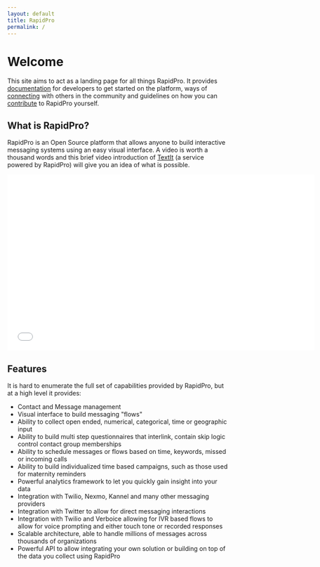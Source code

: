 ```yaml
---
layout: default
title: RapidPro
permalink: /
---
```


# Welcome

This site aims to act as a landing page for all things RapidPro. It provides
[documentation](/docs/) for developers to get started on the platform, ways of
[connecting](/contact/) with others in the community and guidelines on
how you can [contribute](/contribute/) to RapidPro yourself.

## What is RapidPro?

RapidPro is an Open Source platform that allows anyone to build interactive messaging
systems using an easy visual interface. A video is worth a thousand words and
this brief video introduction of [TextIt](https://textit.in/) (a service
 powered by RapidPro) will give you an idea of what is possible.

<iframe src="//player.vimeo.com/video/72253940" width="700" height="400" frameborder="0" webkitallowfullscreen mozallowfullscreen allowfullscreen></iframe>

## Features

It is hard to enumerate the full set of capabilities provided by RapidPro, but
at a high level it provides:

 * Contact and Message management
 * Visual interface to build messaging "flows"
 * Ability to collect open ended, numerical, categorical, time or geographic input
 * Ability to build multi step questionnaires that interlink, contain skip logic
   control contact group memberships
 * Ability to schedule messages or flows based on time, keywords, missed or incoming calls
 * Ability to build individualized time based  campaigns, such as those used
   for maternity reminders
 * Powerful analytics framework to let you quickly gain insight into your data
 * Integration with Twilio, Nexmo, Kannel and many other messaging providers
 * Integration with Twitter to allow for direct messaging interactions
 * Integration with Twilio and Verboice allowing for IVR based flows to allow
   for voice prompting and either touch tone or recorded responses
 * Scalable architecture, able to handle millions of messages across
   thousands of organizations
 * Powerful API to allow integrating your own solution or building on top of the
   data you collect using RapidPro
